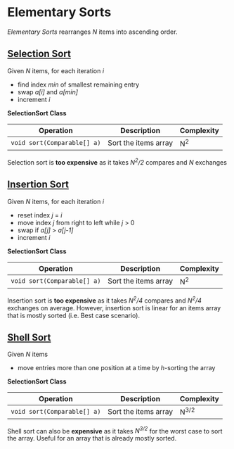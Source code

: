 # Elementary Sorts

*Elementary Sorts* rearranges *N* items into ascending order.


## [Selection Sort](../../src/main/java/com/rehmanz/sort/SelectionSort.java)


Given *N* items, for each iteration *i*
* find index *min* of smallest remaining entry
* swap *a[i]* and *a[min]*
* increment *i*

**SelectionSort Class**

| Operation | Description | Complexity |
| ----------| ----------- | ---------- |
| `void sort(Comparable[] a)` | Sort the items array | N<sup>2</sup> |

Selection sort is **too expensive** as it takes *N<sup>2</sup>/2* compares and *N* exchanges


## [Insertion Sort](../../src/main/java/com/rehmanz/sort/InsertionSort.java)

Given *N* items, for each iteration *i*
* reset index *j* = *i*
* move index *j* from right to left while *j* > 0
* swap if *a[j]* > *a[j-1]*
* increment *i*

**SelectionSort Class**

| Operation | Description | Complexity |
| ----------| ----------- | ---------- |
| `void sort(Comparable[] a)` | Sort the items array | N<sup>2</sup> |

Insertion sort is **too expensive** as it takes *N<sup>2</sup>/4* compares and *N<sup>2</sup>/4* exchanges on average.
However, insertion sort is linear for an items array that is mostly sorted (i.e. Best case scenario).


## [Shell Sort](../../src/main/java/com/rehmanz/sort/ShellSort.java)

Given *N* items
* move entries more than one position at a time by *h*-sorting the array


**SelectionSort Class**

| Operation | Description | Complexity |
| ----------| ----------- | ---------- |
| `void sort(Comparable[] a)` | Sort the items array | N<sup>3/2</sup> |

Shell sort can also be **expensive** as it takes *N<sup>3/2</sup>* for the worst case to sort the array. Useful for an
array that is already mostly sorted.